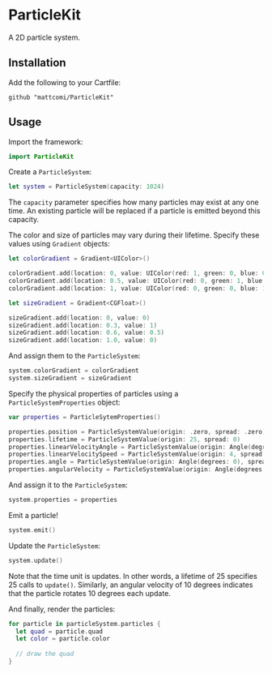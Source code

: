 # ParticleKit
A 2D particle system.

## Installation

Add the following to your Cartfile:

```
github "mattcomi/ParticleKit"
```

## Usage

Import the framework:
```swift
import ParticleKit
```

Create a `ParticleSystem`:

```swift
let system = ParticleSystem(capacity: 1024)
```

The `capacity` parameter specifies how many particles may exist at any one time. An existing particle will be replaced if a particle is emitted beyond this capacity.

The color and size of particles may vary during their lifetime. Specify these values using `Gradient` objects:

```swift
let colorGradient = Gradient<UIColor>()

colorGradient.add(location: 0, value: UIColor(red: 1, green: 0, blue: 0, alpha: 1))
colorGradient.add(location: 0.5, value: UIColor(red: 0, green: 1, blue: 0, alpha: 1))
colorGradient.add(location: 1, value: UIColor(red: 0, green: 0, blue: 1, alpha: 0))

let sizeGradient = Gradient<CGFloat>()

sizeGradient.add(location: 0, value: 0)
sizeGradient.add(location: 0.3, value: 1)
sizeGradient.add(location: 0.6, value: 0.5)
sizeGradient.add(location: 1.0, value: 0)
```

And assign them to the `ParticleSystem`:

```swift
system.colorGradient = colorGradient
system.sizeGradient = sizeGradient
```

Specify the physical properties of particles using a `ParticleSystemProperties` object:

```swift
var properties = ParticleSytemProperties()

properties.position = ParticleSystemValue(origin: .zero, spread: .zero)
properties.lifetime = ParticleSystemValue(origin: 25, spread: 0)
properties.linearVelocityAngle = ParticleSystemValue(origin: Angle(degrees: 270), spread: Angle(degrees: 5))
properties.linearVelocitySpeed = ParticleSystemValue(origin: 4, spread: 0)
properties.angle = ParticleSystemValue(origin: Angle(degrees: 0), spread: Angle(degrees: 360))
properties.angularVelocity = ParticleSystemValue(origin: Angle(degrees: 0), spread: Angle(degrees: 8))
```

And assign it to the `ParticleSystem`:

```swift
system.properties = properties
```

Emit a particle!

```swift
system.emit()
```

Update the `ParticleSystem`:

```swift
system.update()
```

Note that the time unit is updates. In other words, a lifetime of 25 specifies 25 calls to `update()`. Similarly, an angular velocity of 10 degrees indicates that the particle rotates 10 degrees each update.

And finally, render the particles:

```swift
for particle in particleSystem.particles {
  let quad = particle.quad
  let color = particle.color
  
  // draw the quad
}
```
